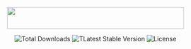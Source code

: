 <p align="center">
  <a href="https://getbootstrap.com/" target="_blank">
    <img src="https://i.imgur.com/bGPUhmg.png" width="400" height="50">
  </a>
</p>

<p align="center">
  <img src="https://img.shields.io/badge/downloads-+500M-5555ff" alt="Total Downloads">
  <img src="https://img.shields.io/badge/version-v5-green" alt="TLatest Stable Version">
  <img src="https://img.shields.io/badge/license-MIT-yellow" alt="License">
</p>
